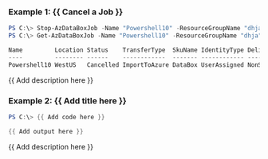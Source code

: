 ### Example 1:  {{ Cancel a Job }}
```powershell
PS C:\> Stop-AzDataBoxJob -Name "Powershell10" -ResourceGroupName "dhja" -Reason "Powershell demo job"
PS C:\> Get-AzDataBoxJob -Name "Powershell10" -ResourceGroupName "dhja"

Name         Location Status    TransferType  SkuName IdentityType DeliveryType Detail
----         -------- ------    ------------  ------- ------------ ------------ ------
Powershell10 WestUS   Cancelled ImportToAzure DataBox UserAssigned NonScheduled Microsoft.Azure.PowerShell.Cmdlets.DataBox.Models.Api20210301.DataBoxJobDetails
```

{{ Add description here }}

### Example 2: {{ Add title here }}
```powershell
PS C:\> {{ Add code here }}

{{ Add output here }}
```

{{ Add description here }}

